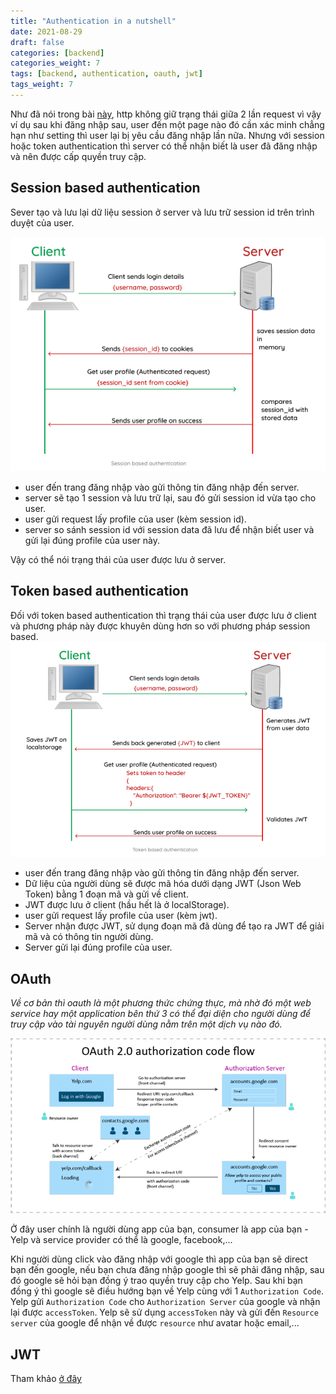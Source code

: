 ```yaml
---
title: "Authentication in a nutshell"
date: 2021-08-29
draft: false
categories: [backend]
categories_weight: 7
tags: [backend, authentication, oauth, jwt]
tags_weight: 7
---
```

Như đã nói trong bài [này](/posts/backend/http-in-a-nutshell/), http không giữ trạng thái giữa 2 lần request vì vậy ví dụ sau khi đăng nhập sau, user đến một page nào đó cần xác minh chẳng hạn như setting thì user lại bị yêu cầu đăng nhập lần nữa. Nhưng với session hoặc token authentication thì server có thể nhận biết là user đã đăng nhập và nên được cấp quyền truy cập.

## Session based authentication
Sever tạo và lưu lại dữ liệu session ở server và lưu trữ session id trên trình duyệt của user.

![sesssion-based-authentication](/images/session-based-authentication.png)
- user đến trang đăng nhập vào gửi thông tin đăng nhập đến server.
- server sẽ tạo 1 session và lưu trữ lại, sau đó gửi session id vừa tạo cho user.
- user gửi request lấy profile của user (kèm session id).
- server so sánh session id với session data đã lưu để nhận biết user và gửi lại đúng profile của user này.

Vậy có thể nói trạng thái của user được lưu ở server.

## Token based authentication
Đối với token based authentication thì trạng thái của user được lưu ở client và phương pháp này được khuyên dùng hơn so với phương pháp session based.
![token-based-authentication](/images/token-based-authentication.png)
- user đến trang đăng nhập vào gửi thông tin đăng nhập đến server.
- Dữ liệu của người dùng sẽ được mã hóa dưới dạng JWT (Json Web Token) bằng 1 đoạn mã và gửi về client.
- JWT được lưu ở client (hầu hết là ở localStorage).
- user gửi request lấy profile của user (kèm jwt).
- Server nhận được JWT, sử dụng đoạn mã đã dùng để tạo ra JWT để giải mã và có thông tin người dùng.
- Server gửi lại đúng profile của user.

## OAuth
*Về cơ bản thì oauth là một phương thức chứng thực, mà nhờ đó một web service hay một application bên thứ 3 có thể đại diện cho người dùng để truy cập vào tài nguyên người dùng nằm trên một dịch vụ nào đó.*

![oauth-flow](/images/blog-open1.webp)

Ở đây user chính là người dùng app của bạn, consumer là app của bạn - Yelp và service provider có thể là google, facebook,...

Khi người dùng click vào đăng nhập với google thì app của bạn sẽ direct bạn đến google, nếu bạn chưa đăng nhập google thì sẽ phải đăng nhập, sau đó google sẽ hỏi bạn đồng ý trao quyền truy cập cho Yelp. Sau khi bạn đồng ý thì google sẽ điều hướng bạn về Yelp cùng với 1 `Authorization Code`. Yelp gửi `Authorization Code` cho `Authorization Server` của google và nhận lại được `accessToken`. Yelp sẽ sử dụng `accessToken` này và gửi đến `Resource server` của google để nhận về được `resource` như avatar hoặc email,...

## JWT
Tham khảo [ở đây](https://viblo.asia/p/tim-hieu-ve-json-web-token-jwt-7rVRqp73v4bP)

